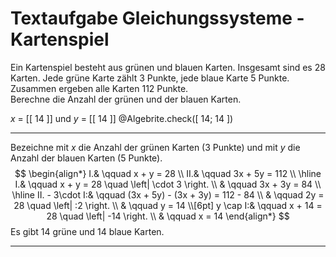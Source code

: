 <!--
version:  0.0.1
language: de


@style
main > *:not(:last-child) {
  margin-bottom: 3rem;
}

input {
    text-align: center;
}

.flex-container {
    display: flex;
    flex-wrap: wrap;
    align-items: stretch;
    gap: 20px;
}

.flex-child {
    flex: 1;
    min-width: 350px;
    margin-right: 20px;
}

@media (max-width: 400px) {
    .flex-child {
        flex: 100%;
        margin-right: 0;
    }
}
@end

formula: \carry   \textcolor{red}{\scriptsize #1}
formula: \digit   \rlap{\carry{#1}}\phantom{#2}#2
formula: \permil  \text{‰}

import: https://raw.githubusercontent.com/LiaTemplates/Tikz-Jax/main/README.md

script: https://cdn.jsdelivr.net/gh/LiaTemplates/Tikz-Jax@main/dist/index.js

import: https://raw.githubusercontent.com/liaTemplates/algebrite/master/README.md




tags: Gleichungssysteme, Sachaufgabe, leicht, niedrig, Berechnen

comment: Löse eine Sachaufgabe zu einem Kartenspiel mittels der Gleichungssysteme.

author: Martin Lommatzsch

-->




# Textaufgabe Gleichungssysteme - Kartenspiel



Ein Kartenspiel besteht aus grünen und blauen Karten. Insgesamt sind es 28 Karten. Jede grüne Karte zählt 3 Punkte, jede blaue Karte 5 Punkte. Zusammen ergeben alle Karten 112 Punkte.  
Berechne die Anzahl der grünen und der blauen Karten.

<!-- data-solution-button="5"-->
$x$ = [[  14  ]] und $y$ = [[  14  ]]
@Algebrite.check([ 14; 14 ])
************
Bezeichne mit $x$ die Anzahl der grünen Karten (3 Punkte) und mit $y$ die Anzahl der blauen Karten (5 Punkte).
$$
\begin{align*}
I.& \qquad x + y = 28 \\
II.& \qquad 3x + 5y = 112 \\ \hline
I.& \qquad x + y = 28 \quad \left| \cdot 3 \right. \\
& \qquad 3x + 3y = 84 \\ \hline
II. - 3\cdot I:& \qquad (3x + 5y) - (3x + 3y) = 112 - 84 \\
& \qquad 2y = 28 \quad \left| :2 \right. \\
& \qquad y = 14 \\[6pt]
y \cap I:& \qquad x + 14 = 28 \quad \left| -14 \right. \\
& \qquad x = 14
\end{align*}
$$
Es gibt 14 grüne und 14 blaue Karten.
************






